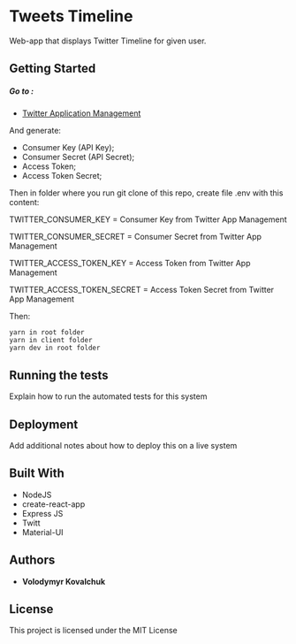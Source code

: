 # Tweets Timeline

Web-app that displays Twitter Timeline for given user.

## Getting Started

##### Go to :
* [Twitter Application Management](https://apps.twitter.com/)

And generate:
* Consumer Key (API Key);
* Consumer Secret (API Secret);
* Access Token;
* Access Token Secret;

Then in folder where you run git clone of this repo, create file .env with this content:

TWITTER_CONSUMER_KEY = Consumer Key from Twitter App Management 

TWITTER_CONSUMER_SECRET = Consumer Secret from Twitter App Management

TWITTER_ACCESS_TOKEN_KEY = Access Token from Twitter App Management 

TWITTER_ACCESS_TOKEN_SECRET = Access Token Secret from Twitter App Management 


Then:

```
yarn in root folder
yarn in client folder
yarn dev in root folder
```

## Running the tests

Explain how to run the automated tests for this system

## Deployment

Add additional notes about how to deploy this on a live system

## Built With

* NodeJS
* create-react-app
* Express JS
* Twitt
* Material-UI

## Authors

* **Volodymyr Kovalchuk**

## License

This project is licensed under the MIT License 
